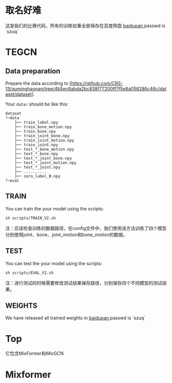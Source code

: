 # 取名好难
这是我们的比赛代码，所有的训练权重全部保存在百度网盘
[baidupan]([https://pan.baidu.com/s/1kourPFzEChrjc8kPO0y6rw](https://pan.baidu.com/s/1ZG5e7c7tLNYy4-57Tl4dPg?pwd=szuq)),passwd is `szuq`

# TEGCN

## Data preparation
Prepare the data according to [https://github.com/CRS-13/quminghaonan/tree/4b5ec6abda2bc838f77200ff7f5e8a058286c46c/dataset/dataset].

Your `data/` should be like this:
```
dataset
└─data
    ├── train_label.npy
    ├── train_bone_motion.npy
    ├── train_bone.npy
    ├── train_joint_bone.npy
    ├── train_joint_motion.npy
    ├── train_joint.npy
    ├── test_*_bone_motion.npy
    ├── test_*_bone.npy
    ├── test_*_joint_bone.npy
    ├── test_*_joint_motion.npy
    ├── test_*_joint.npy
    ├── ..........
    ├── zero_label_B.npy
└─eval

```

## TRAIN
You can train the your model using the scripts:
```
sh scripts/TRAIN_V2.sh
```
注：应该检查训练的数据路径，在config文件中，我们使用该方法训练了四个模型分别使用joint、bone、joint_motion和bone_motion的数据。

## TEST
You can test the your model using the scripts:
```
sh scripts/EVAL_V2.sh
```
注：进行测试的时候需要修改测试结果保存路径，分别保存四个不同模型的测试结果。

## WEIGHTS
We have released all trained weights in [baidupan]([https://pan.baidu.com/s/1kourPFzEChrjc8kPO0y6rw](https://pan.baidu.com/s/1ZG5e7c7tLNYy4-57Tl4dPg?pwd=szuq)),passwd is `szuq`

# Top
它包含MixFormer和MixGCN

# Mixformer









